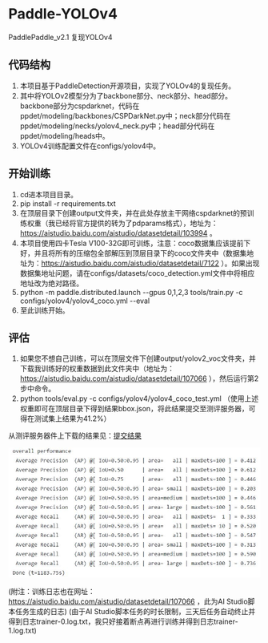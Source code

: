 # Paddle-YOLOv4

PaddlePaddle_v2.1 复现YOLOv4

## 代码结构

1. 本项目基于PaddleDetection开源项目，实现了YOLOv4的复现任务。
2. 其中将YOLOv2模型分为了backbone部分、neck部分、head部分。backbone部分为cspdarknet，代码在ppdet/modeling/backbones/CSPDarkNet.py中；neck部分代码在ppdet/modeling/necks/yolov4_neck.py中；head部分代码在ppdet/modeling/heads中。
3. YOLOv4训练配置文件在configs/yolov4中。

## 开始训练

1. cd进本项目目录。
2. pip install -r requirements.txt
3. 在顶层目录下创建output文件夹，并在此处存放主干网络cspdarknet的预训练权重（我已经将官方提供的转为了pdparams格式），地址为：https://aistudio.baidu.com/aistudio/datasetdetail/103994 。
4. 本项目使用四卡Tesla V100-32G即可训练，注意：coco数据集应该提前下好，并且将所有的压缩包全部解压到顶层目录下的coco文件夹中（数据集地址为：https://aistudio.baidu.com/aistudio/datasetdetail/7122 ）。如果出现数据集地址问题，请在configs/datasets/coco_detection.yml文件中将相应地址改为绝对路径。
5. python -m paddle.distributed.launch --gpus 0,1,2,3 tools/train.py -c configs/yolov4/yolov4_coco.yml --eval
6. 至此训练开始。

## 评估

1. 如果您不想自己训练，可以在顶层文件下创建output/yolov2_voc文件夹，并下载我训练好的权重数据到此文件夹中（地址为：https://aistudio.baidu.com/aistudio/datasetdetail/107066 ），然后运行第2步中命令。
2. python tools/eval.py -c configs/yolov4/yolov4_coco_test.yml （使用上述权重即可在顶层目录下得到结果bbox.json，将此结果提交至测评服务器，可得在测试集上结果为41.2%）

从测评服务器件上下载的结果见：[提交结果](./stdout.txt)

![result](./result.JPG)

(附注：训练日志也在网址：https://aistudio.baidu.com/aistudio/datasetdetail/107066 ，此为AI Studio脚本任务生成的日志)
(由于AI Studio脚本任务的时长限制，三天后任务自动终止并得到日志trainer-0.log.txt，我只好接着断点再进行训练并得到日志trainer-1.log.txt)

